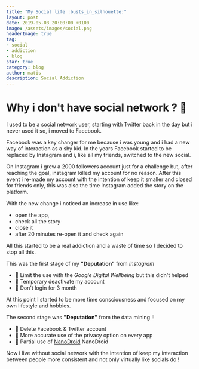 ```yaml
---
title: "My Social life :busts_in_silhouette:"
layout: post
date: 2019-05-08 20:00:00 +0100
image: /assets/images/social.png
headerImage: true
tag:
- social
- addiction
- blog
star: true
category: blog
author: matis
description: Social Addiction
---
```

# Why i don't have social network ? 🤔
I used to be a social network user, starting with Twitter back in the day but i never used it so, i moved to Facebook.

Facebook was a key changer for me because i was young and i had a new way of interaction as a shy kid.
In the years Facebook started to be replaced by Instagram and i, like all my friends, switched to the new social.

On Instagram i grew a 2000 followers account just for a challenge but, after reaching the goal, instagram killed my account for no reason.
After this event i re-made my account with the intention of keep it smaller and closed for friends only, this was also the time Instagram added the story on the platform.

With the new change i noticed an increase in use like:
- open the app,
- check all the story
- close it
- after 20 minutes re-open it and check again

All this started to be a real addiction and a waste of time so I decided to stop all this.

This was the first stage of my __"Deputation"__ from _Instagram_
- 🥉 Limit the use with the _Google Digital Wellbeing_ but this didn't helped
- 🥈 Temporary deactivate my account 
- 🥇 Don't login for 3 month 

At this point I started to be more time consciousness and focused on my own lifestyle and hobbies.

The second stage was __"Deputation"__ from the data mining !!
- 🥉 Delete Facebook & Twitter account 
- 🥈 More accurate use of the privacy option on every app 
- 🥇 Partial use of [NanoDroid](https://github.com/Nanolx/NanoDroid) NanoDroid 

Now i live without social network with the intention of keep my interaction between people more consistent and not only virtually like socials do !
